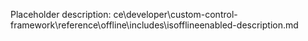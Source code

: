 Placeholder description: ce\developer\custom-control-framework\reference\offline\includes\isofflineenabled-description.md